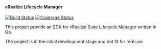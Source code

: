 #### vRealize Lifecycle Manager

[![Build Status](https://travis-ci.org/SDBrett/vrlcmSDK.svg?branch=master)](https://travis-ci.org/SDBrett/vrlcmSDK)
[![Coverage Status](https://coveralls.io/repos/github/SDBrett/vrlcmSDK/badge.svg?branch=master)](https://coveralls.io/github/SDBrett/vrlcmSDK?branch=master)

This project provide an SDK for vRealize Suite Lifecycle Manager written in Go.

The project is in the initial development stage and not fit for real use.